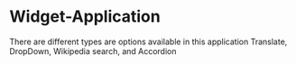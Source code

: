 # Widget-Application
There are different types are options available in this application Translate, DropDown, Wikipedia search, and Accordion
